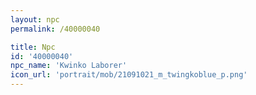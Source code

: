 ```yaml
---
layout: npc
permalink: /40000040

title: Npc
id: '40000040'
npc_name: 'Kwinko Laborer'
icon_url: 'portrait/mob/21091021_m_twingkoblue_p.png'
---
```

